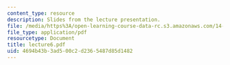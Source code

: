 ```yaml
---
content_type: resource
description: Slides from the lecture presentation.
file: /media/https%3A/open-learning-course-data-rc.s3.amazonaws.com/14-02-principles-of-macroeconomics-fall-2004/4694b43b3ad500c2d2365487d85d1482_lecture6.pdf
file_type: application/pdf
resourcetype: Document
title: lecture6.pdf
uid: 4694b43b-3ad5-00c2-d236-5487d85d1482
---
```

